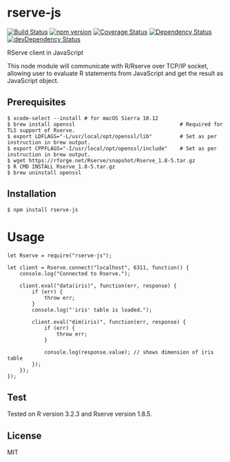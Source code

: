 # rserve-js   
[![Build Status](https://travis-ci.org/ksobue/rserve-js.svg)](https://travis-ci.org/ksobue/rserve-js) [![npm version](https://badge.fury.io/js/rserve-js.svg)](https://badge.fury.io/js/rserve-js) [![Coverage Status](https://coveralls.io/repos/github/ksobue/rserve-js/badge.svg?branch=master)](https://coveralls.io/github/ksobue/rserve-js?branch=master) [![Dependency Status](https://david-dm.org/ksobue/rserve-js.svg)](https://david-dm.org/ksobue/rserve-js) [![devDependency Status](https://david-dm.org/ksobue/rserve-js/dev-status.svg)](https://david-dm.org/ksobue/rserve-js#info=devDependencies)

RServe client in JavaScript

This node module will communicate with R/Rserve over TCP/IP socket, allowing user to evaluate R statements from JavaScript and get the result as JavaScript object.

## Prerequisites
    $ xcode-select --install # for macOS Sierra 10.12
    $ brew install openssl                                  # Required for TLS support of Rserve.
    $ export LDFLAGS="-L/usr/local/opt/openssl/lib"         # Set as per instruction in brew output.
    $ export CPPFLAGS="-I/usr/local/opt/openssl/include"    # Set as per instruction in brew output.
    $ wget https://rforge.net/Rserve/snapshot/Rserve_1.8-5.tar.gz
    $ R CMD INSTALL Rserve_1.8-5.tar.gz
    $ brew uninstall openssl

## Installation
    $ npm install rserve-js
  
# Usage
    let Rserve = require("rserve-js");
    
    let client = Rserve.connect("localhost", 6311, function() {
        console.log("Connected to Rserve.");
        
        client.eval("data(iris)", function(err, response) {
            if (err) {
                throw err;
            }
            console.log("'iris' table is loaded.");
            
            client.eval("dim(iris)", function(err, response) {
                if (err) {
                    throw err;
                }
                
                console.log(response.value); // shows dimension of iris table
            });
        });
    });

## Test
Tested on R version 3.2.3 and Rserve version 1.8.5.

## License
MIT

